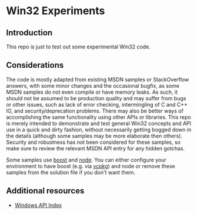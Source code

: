 # Win32 Experiments

## Introduction

This repo is just to test out some experimental Win32 code.

## Considerations

The code is mostly adapted from existing MSDN samples or StackOverflow answers, with some minor changes and the occasional bugfix, as some MSDN samples do not even compile or have memory leaks. As such, it should not be assumed to be production quality and may suffer from bugs or other issues, such as lack of error checking, intermingling of C and C++ IO, and security/deprecation problems. There may also be better ways of accomplishing the same functionality using other APIs or libraries. This repo is merely intended to demonstrate and test general Win32 concepts and API use in a quick and dirty fashion, without necessarily getting bogged down in the details (although some samples may be more elaborate then others). Security and robustness has not been considered for these samples, so make sure to review the relevant MSDN API entry for any hidden gotchas.

Some samples use [boost](https://www.boost.org/) and [node](https://nodejs.org/en/). You can either configure your environment to have boost (e.g. via [vcpkg](https://vcpkg.io/)) and node or remove these samples from the solution file if you don't want them.

## Additional resources

* [Windows API Index](https://docs.microsoft.com/en-us/windows/win32/apiindex/windows-api-list)
